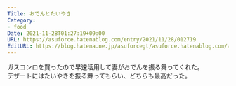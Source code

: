 ```yaml
---
Title: おでんとたいやき
Category:
- food
Date: 2021-11-28T01:27:19+09:00
URL: https://asuforce.hatenablog.com/entry/2021/11/28/012719
EditURL: https://blog.hatena.ne.jp/asuforcegt/asuforce.hatenablog.com/atom/entry/13574176438037231859
---
```


ガスコンロを買ったので早速活用して妻がおでんを振る舞ってくれた。  
デザートにはたいやきを振る舞ってもらい、どちらも最高だった。
